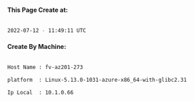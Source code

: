 
   
#### This Page Create at:

```bash

2022-07-12 - 11:49:11 UTC

```

#### Create By Machine:

```bash

Host Name : fv-az201-273

platform  : Linux-5.13.0-1031-azure-x86_64-with-glibc2.31

Ip Local  : 10.1.0.66

```

